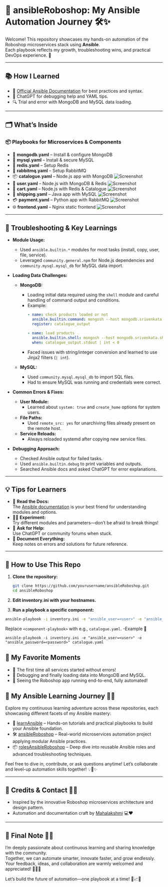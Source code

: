 # 🚀 ansibleRoboshop: My Ansible Automation Journey 🛠️✨

Welcome! This repository showcases my hands-on automation of the Roboshop microservices stack using **Ansible**.  
Each playbook reflects my growth, troubleshooting wins, and practical DevOps experience. 🌱

---

## 📚 How I Learned

- 📝 [Official Ansible Documentation](https://docs.ansible.com/) for best practices and syntax.
- 🤖 ChatGPT for debugging help and YAML tips.
- 🔍 Trial and error with MongoDB and MySQL data loading.

---

## 🗂️ What’s Inside

### 📦 Playbooks for Microservices & Components

- 🍃 **mongodb.yaml** – Install & configure MongoDB
- 🐬 **mysql.yaml** – Install & secure MySQL
- 🧊 **redis.yaml** – Setup Redis
- 🐇 **rabbitmq.yaml** – Setup RabbitMQ
- 📦 **catalogue.yaml** – Node.js app with MongoDB ![Screenshot](images/Screenshot%202025-06-19%20010603.png)
- 👤 **user.yaml** – Node.js with MongoDB & Redis ![Screenshot](images/Screenshot%202025-06-19%20010631.png)
- 🛒 **cart.yaml** – Node.js with Redis & Catalogue ![Screenshot](images/Screenshot%202025-06-19%20010513.png)
- 🚚 **shipping.yaml** – Java app with MySQL ![Screenshot](images/Screenshot%202025-06-19%20011439.png)
- 💳 **payment.yaml** – Python app with RabbitMQ ![Screenshot](images/Screenshot%202025-06-19%20011511.png)
- 🌐 **frontend.yaml** – Nginx static frontend ![Screenshot](images/Screenshot%202025-06-19%20010603.png)

---

## 🐞 Troubleshooting & Key Learnings

- **Module Usage:**  
  - Used `ansible.builtin.*` modules for most tasks (install, copy, user, file, service).
  - Leveraged `community.general.npm` for Node.js dependencies and `community.mysql.mysql_db` for MySQL data import.

- **Loading Data Challenges:**  
  - **MongoDB:**  
    - Loading initial data required using the `shell` module and careful handling of command output and conditions.
    - Example:
      ```yaml
      - name: check products loaded or not
        ansible.builtin.command: mongosh --host mongodb.srivenkata.shop --eval 'db.getMongo().getDBNames().indexOf("catalogue")'
        register: catalogue_output

      - name: load products
        ansible.builtin.shell: mongosh --host mongodb.srivenkata.shop < /app/db/master-data.js
        when: catalogue_output.stdout | int < 0
      ```
    - Faced issues with string/integer conversion and learned to use Jinja2 filters (`| int`).

  - **MySQL:**  
    - Used `community.mysql.mysql_db` to import SQL files.
    - Had to ensure MySQL was running and credentials were correct.

- **Common Errors & Fixes:**  
  - **User Module:**  
    - Learned about `system: true` and `create_home` options for system users.
  - **File Paths:**  
    - Used `remote_src: yes` for unarchiving files already present on the remote host.
  - **Service Reloads:**  
    - Always reloaded systemd after copying new service files.

- **Debugging Approach:**  
  - Checked Ansible output for failed tasks.
  - Used `ansible.builtin.debug` to print variables and outputs.
  - Searched Ansible docs and asked ChatGPT for error explanations.

---
## 💡 Tips for Learners

- 📖 **Read the Docs:**  
  The [Ansible documentation](https://docs.ansible.com/) is your best friend for understanding modules and options.
- 🧑‍💻 **Experiment:**  
  Try different modules and parameters—don’t be afraid to break things!
- 🤔 **Ask for Help:**  
  Use ChatGPT or community forums when stuck.
- 📝 **Document Everything:**  
  Keep notes on errors and solutions for future reference.

---

## 🏁 How to Use This Repo

1. **Clone the repository:**
   ```bash
   git clone https://github.com/yourusername/ansibleRoboshop.git
   cd ansibleRoboshop
   ```
2. **Edit inventory.ini with your hostnames.**

3. **Run a playbook  a specific component:**
 ```bash
ansible-playbook -i inventory.ini -e "ansible_user=<user>" -e "ansible_password=<password>" <component-playbook>.yaml

 ```
Replace `<component-playbook>` with e.g., `catalogue.yaml`.
-Example  🌟
```
ansible-playbook -i inventory.ini -e "ansible_user=<user>" -e "ansible_password=<password>" catalogue.yaml
```

## 🌟 My Favorite Moments
- 🎉 The first time all services started without errors!
- 🐞 Debugging and finally loading data into MongoDB and MySQL.
- 🤩 Seeing the Roboshop app running end-to-end, fully automated!


## 📖 My Ansible Learning Journey 🚀✨

Explore my continuous learning adventure across these repositories, each showcasing different facets of my Ansible mastery:

- 📘 [learnAnsible](https://github.com/MAHALAKSHMImahalakshmi/learnAnsible.git) – Hands-on tutorials and practical playbooks to build your Ansible foundation.
- 🛠️ [ansibleRoboshop](https://github.com/MAHALAKSHMImahalakshmi/ansibleRoboshop.git) – Real-world microservices automation project applying modular Ansible practices.
- 📦 [rolesAnsibleRoboshop](https://github.com/MAHALAKSHMImahalakshmi/rolesAnsibleRoboshop.git) – Deep dive into reusable Ansible roles and advanced troubleshooting techniques.

Feel free to dive in, contribute, or ask questions anytime! Let’s collaborate and level-up automation skills together! 💡🤝✨

---

## 🙏 Credits & Contact 💬🤗

- Inspired by the innovative Roboshop microservices architecture and design pattern.  
- Automation and documentation craft by [Mahalakshmi](https://github.com/MAHALAKSHMImahalakshmi) 💻❤️

---

## 🌟 Final Note 🌱🚀

I’m deeply passionate about continuous learning and sharing knowledge with the community.  
Together, we can automate smarter, innovate faster, and grow endlessly.  
Your feedback, ideas, and collaboration are warmly welcomed and appreciated! 🎉🙌🚀

Let’s build the future of automation—one playbook at a time! 🎯📈✨


   
